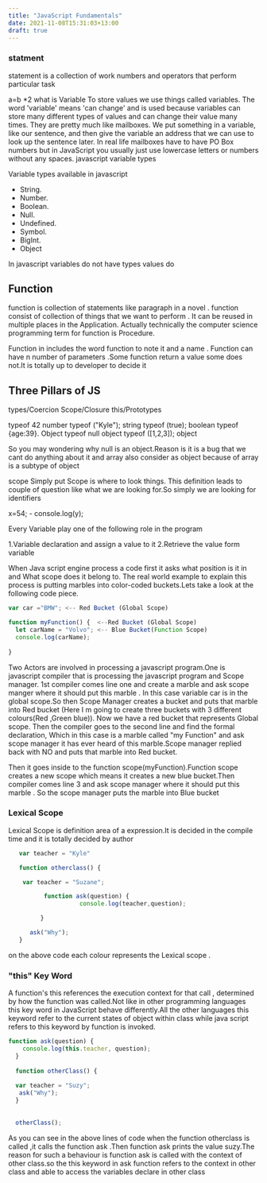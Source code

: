 ```yaml
---
title: "JavaScript Fundamentals"
date: 2021-11-08T15:31:03+13:00
draft: true
---
```


 


### statment  

statement is a collection of work numbers and operators that perform particular task

a=b *2 
 what is Variable
To store values we use things called variables. The word 'variable' means 'can change' and is used because variables can store many different types of values and can change their value many times. They are pretty much like mailboxes. We put something in a variable, like our sentence, and then give the variable an address that we can use to look up the sentence later. In real life mailboxes have to have PO Box numbers but in JavaScript you usually just use lowercase letters or numbers without any spaces.
javascript variable types


Variable types available in javascript

- String.
- Number.
- Boolean.
- Null.
- Undefined.
- Symbol.
- BigInt.
- Object

In javascript variables do not have types values do



## Function

function is  collection of statements  like paragraph in a novel . function  consist of collection of things that we want to perform  . It can be reused in multiple places in the Application. Actually technically the computer science programming term for function is Procedure.

   
Function in includes the  word function  to note it   and a  name .  Function can have n number of parameters .Some function return a value some does not.It is totally up to developer to decide it


## Three Pillars of  JS

types/Coercion
Scope/Closure
this/Prototypes


   typeof 42          number
   typeof ("Kyle");  string
   typeof (true); boolean
   typeof {age:39}.  Object
   typeof  null    object
  typeof ([1,2,3]); object

So you may wondering  why null is an object.Reason  is   it is a bug that we cant do anything about  it and array also consider as  object  because of  array is a subtype of object


scope 
Simply put Scope is where to look things. This definition  leads to couple of question  like what we are looking for.So simply  we are looking for identifiers
  
x=54;  -
console.log(y);

Every Variable  play one of the following role in the program


1.Variable declaration and assign a value  to it 
2.Retrieve the value form variable

When Java script engine  process a code  first it asks   what position is it in and What scope does it belong to. The real world example to explain  this process  is putting marbles into color-coded buckets.Lets take a look at the following code piece.

```JavaScript 
var car ="BMW"; <-- Red Bucket (Global Scope)

function myFunction() {  <--Red Bucket (Global Scope)
  let carName = "Volvo"; <-- Blue Bucket(Function Scope)
  console.log(carName);
  
}
```

Two Actors  are involved in processing a javascript program.One  is javascript compiler that is processing the javascript program and Scope manager.
1st compiler comes   line one and create a marble and ask scope manger where it should put this marble . In this case  variable car is in the global scope.So then  Scope Manager creates a bucket and puts that marble into Red bucket (Here I m going to create three buckets with 3 different colours(Red ,Green blue)). Now we have a red bucket that represents Global scope.  Then the  compiler goes to the second line and find the formal declaration, Which  in this case  is a marble called  "my Function" and ask scope manager  it has  ever heard of this marble.Scope manager replied back with NO and    puts that marble   into Red bucket.

Then it goes inside to the function scope(myFunction).Function scope creates a new scope which means it  creates a new  blue bucket.Then compiler  comes  line 3 and ask scope manager where it should put  this marble . So the scope manager puts the marble into Blue bucket



### Lexical Scope

Lexical Scope is definition area of a  expression.It is decided in the compile time and it is totally decided by author
```JavaScript 
   var teacher = "Kyle"

   function otherclass() {

	var teacher = "Suzane";

	      function ask(question) {
                    console.log(teacher,question);

	     }

	  ask("Why");
   }
```

on the above code each colour represents the Lexical scope  .

### "this" Key Word   

A function's this references the execution context for that call , determined by how the function was called.Not like in other programming languages  this key word in JavaScript behave differently.All the other languages this keyword refer to the current states of object within class while java script refers to this keyword by function is invoked.

```JavaScript 
function ask(question) {
    console.log(this.teacher, question);
  }
  
  function otherClass() {
    
  var teacher = "Suzy";
   ask("Why");
  }
  
  
  otherClass();
```


As you can see in the above  lines of code when the  function otherclass  is called ,it calls the function ask .Then  function ask prints the value suzy.The reason for such a behaviour is function ask is called with the context of  other class.so the  this  keyword in ask function refers to the context in other class and able to access the variables declare in other class